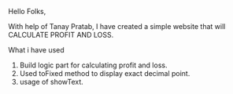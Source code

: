 Hello Folks,

With help of Tanay Pratab, I have created  a simple website that will CALCULATE PROFIT AND LOSS.

What i have used

1) Build logic part for calculating profit and loss.
2) Used toFixed method to display exact decimal point.
3) usage of showText.
